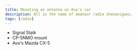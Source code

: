```yaml
---
title: Mounting an antenna on Ava's car
description: All in the name of amateur radio shenanigans.
tags: [radio]
---
```


- Signal Stalk
- CP-5NMO mount
- Ava's Mazda CX-5
